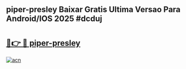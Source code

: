 ## piper-presley Baixar Gratis Ultima Versao Para Android/IOS 2025 #dcduj

# <h2><a href="https://ainizakaria.my?title=piper-presley&ref=20M">🔗👉 🔴 piper-presley</a></h2>

[![acn](https://github.com/user-attachments/assets/0f9c940e-d8b0-45ae-aac7-cd30a18b3e1c)](https://ainizakaria.my?title=piper-presley&ref=20M)

